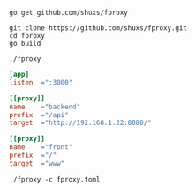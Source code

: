 

```shell
go get github.com/shuxs/fproxy
```

```shell
git clone https://github.com/shuxs/fproxy.git
cd fproxy
go build

./fproxy 
```

```toml
[app]
listen  =":3000"

[[proxy]]
name    ="backend"
prefix  ="/api"
target  ="http://192.168.1.22:8080/"

[[proxy]]
name    ="front"
prefix  ="/"
target  ="www"
```

```shell
./fproxy -c fproxy.toml
```